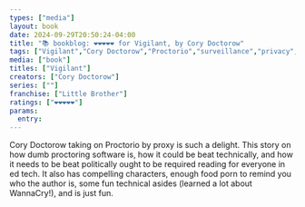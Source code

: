 ```yaml
---
types: ["media"]
layout: book
date: 2024-09-29T20:50:24-04:00
title: "📚 bookblog: ❤️❤️❤️❤️❤️ for Vigilant, by Cory Doctorow"
tags: ["Vigilant","Cory Doctorow","Proctorio","surveillance","privacy","ed tech","WannaCry"]
media: ["book"]
titles: ["Vigilant"]
creators: ["Cory Doctorow"]
series: [""]
franchise: ["Little Brother"]
ratings: ["❤️❤️❤️❤️❤️"]
params:
  entry: 
---
```


Cory Doctorow taking on Proctorio by proxy is such a delight. This story on how dumb proctoring software is, how it could be beat technically, and how it needs to be beat politically ought to be required reading for everyone in ed tech. It also has compelling characters, enough food porn to remind you who the author is, some fun technical asides (learned a lot about WannaCry!), and is just fun.
